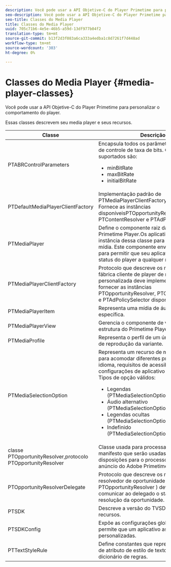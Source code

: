 ```yaml
---
description: Você pode usar a API Objetive-C do Player Primetime para personalizar o comportamento do player.
seo-description: Você pode usar a API Objetive-C do Player Primetime para personalizar o comportamento do player.
seo-title: Classes do Media Player
title: Classes do Media Player
uuid: 705c71b6-4e5e-46b5-a59d-13df977b04f2
translation-type: tm+mt
source-git-commit: b13f2d3f083a6ca333a4edba1c8d7261f7d448ad
workflow-type: tm+mt
source-wordcount: '303'
ht-degree: 0%

---
```



# Classes do Media Player {#media-player-classes}

Você pode usar a API Objetive-C do Player Primetime para personalizar o comportamento do player.

Essas classes descrevem seu media player e seus recursos.

| Classe | Descrição |
|---|---|
| PTABRControlParameters | Encapsula todos os parâmetros adaptáveis de controle de taxa de bits. Os parâmetros suportados são:<ul><li>minBitRate</li><li>maxBitRate</li><li>initialBitRate</li></ul> |
| PTDefaultMediaPlayerClientFactory | Implementação padrão de PTMediaPlayerClientFactoryno TVSDK. Fornece as instâncias disponíveisPTOpportunityResolver, PTContentResolver e PTAdPolicySelector. |
| PTMediaPlayer | Define o componente raiz da estrutura do Primetime Player.Os aplicativos criam uma instância dessa classe para reproduzir uma mídia. Este componente envia notificações para permitir que seu aplicativo saiba o status do player a qualquer momento. |
| PTMediaPlayerClientFactory | Protocolo que descreve os métodos que uma fábrica cliente de player de mídia personalizada deve implementar para fornecer as instâncias PTOpportunityResolver, PTContentResolver e PTAdPolicySelector disponíveis. |
| PTMediaPlayerItem | Representa uma mídia de áudio e vídeo específica. |
| PTMediaPlayerView | Gerencia o componente de visualização da estrutura do Primetime Player. |
| PTMediaProfile | Representa o perfil de um único fluxo na lista de reprodução da variante. |
| PTMediaSelectionOption | Representa um recurso de mídia audiovisual para acomodar diferentes preferências de idioma, requisitos de acessibilidade ou configurações de aplicativo personalizadas. Tipos de opção válidos:<ul><li>Legendas (PTMediaSelectionOptionTypeSubtitle)</li><li>Áudio alternativo (PTMediaSelectionOptionTypeAudio)</li><li>Legendas ocultas (PTMediaSelectionOptionTypeCC)</li><li>Indefinido (PTMediaSelectionOptionTypeUndefined)</li></ul> |
| classe PTOpportunityResolver,protocolo PTOpportunityResolver | Classe usada para processar dicas no manifesto que serão usadas como disposições para o processo de decisão de anúncio do Adobe Primetime. |
| PTOpportunityResolverDelegate | Protocolo que descreve os métodos que o resolvedor de oportunidade personalizado ( PTOpportunityResolver ) deve usar para comunicar ao delegado o status da resolução da oportunidade. |
| PTSDK | Descreve a versão do TVSDK e seus recursos. |
| PTSDKConfig | Expõe as configurações globais do TVSDK e permite que um aplicativo assine tags HLS personalizadas. |
| PTTextStyleRule | Define constantes que representam chaves de atributo de estilo de texto que formam o dicionário de regras. |
